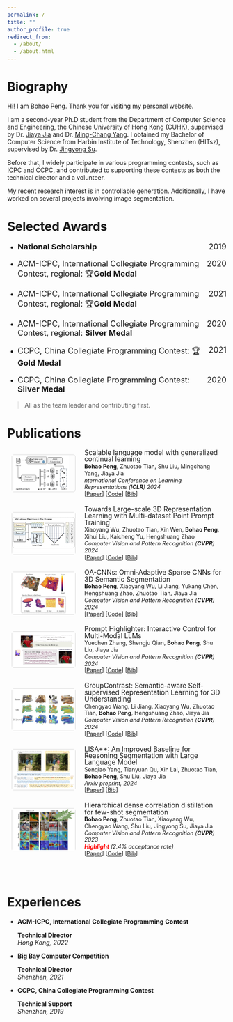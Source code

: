 ```yaml
---
permalink: /
title: ""
author_profile: true
redirect_from: 
  - /about/
  - /about.html
---
```


Biography
======
Hi! I am Bohao Peng. Thank you for visiting my personal website.

I am a second-year Ph.D student from the Department of Computer Science and Engineering, the Chinese University of Hong Kong (CUHK), supervised by Dr. [Jiaya Jia](https://jiaya.me/home) and Dr. [Ming-Chang Yang](https://www.cse.cuhk.edu.hk/~mcyang/). I obtained my Bachelor of Computer Science from Harbin Institute of Technology, Shenzhen (HITsz), supervised by Dr. [Jingyong Su](https://faculty.hitsz.edu.cn/sujingyong).

Before that, I widely participate in various programming contests, such as [ICPC](https://icpc.global/) and [CCPC](https://ccpc.io/), and contributed to supporting these contests as both the technical director and a volunteer.

My recent research interest is in controllable generation. Additionally, I have worked on several projects involving image segmentation.


Selected Awards
======
* <p style="display: flex; justify-content: space-between;font-size: 18px;"><span><strong>National Scholarship </strong></span><span style="margin-left: auto;">2019</span></p>
* <p style="display: flex; justify-content: space-between;font-size: 18px;"><span>ACM-ICPC, International Collegiate Programming Contest, regional: 🏆<strong>Gold Medal</strong></span><span style="margin-left: auto;">2020</span></p> 
* <p style="display: flex; justify-content: space-between;font-size: 18px;"><span>ACM-ICPC, International Collegiate Programming Contest, regional: 🏆<strong>Gold Medal</strong></span><span style="margin-left: auto;">2021</span></p> 
* <p style="display: flex; justify-content: space-between;font-size: 18px;"><span>ACM-ICPC, International Collegiate Programming Contest, regional: <strong>Silver Medal</strong></span><span style="margin-left: auto;">2020</span></p> 
* <p style="display: flex; justify-content: space-between;font-size: 18px;"><span>CCPC, China Collegiate Programming Contest: 🏆<strong>Gold Medal</strong></span><span style="margin-left: auto;">2021</span></p> 
* <p style="display: flex; justify-content: space-between;font-size: 18px;"><span>CCPC, China Collegiate Programming Contest: <strong>Silver Medal</strong></span><span style="margin-left: auto;">2020</span></p> 

> All as the team leader and contributing first.

Publications
======

<!-- SLM -->
<div style="display: flex; align-items: center; margin: 10px; margin-top: 20px;">
  <div style="flex: 0 0 30%; margin-right: 20px; font-size: 0; border-radius: 5px; border: 1px solid #ddd;">
    <img src="files/publications/images/2024ICLR_SLM.jpg" style="display: block; width: 90%; height: auto; object-fit: cover;" alt="hdnet">
  </div>
  <div style="flex: 1; display: flex; flex-direction: column; justify-content: center;">
    <p style="line-height: 1.0; font-size: 1.1em; margin: 0;">
      <a href="https://arxiv.org/pdf/2404.07470" style="text-decoration: none;">Scalable language model with generalized continual learning</a><br>
      <small><strong>Bohao Peng</strong>, Zhuotao Tian, Shu Liu, Mingchang Yang, Jiaya Jia</small><br>
      <small><em>nternational Conference on Learning Representations (<strong>ICLR</strong>) 2024</em></small><br>
      <small>[<a href="https://arxiv.org/pdf/2404.07470">Paper</a>] [<a href="https://github.com/Pbihao/SLM">Code</a>] [<a href="files/publications/bibs/2024ICLR_SLM.txt">Bib</a>]</small>
    </p>
  </div>
</div>

<!-- PPT -->
<div style="display: flex; align-items: center; margin: 10px; margin-top: 20px;">
  <div style="flex: 0 0 30%; margin-right: 20px; font-size: 0; border-radius: 5px; border: 1px solid #ddd;">
    <img src="files/publications/images/2024CVPR_PPT.jpg" style="display: block; width: 100%; height: auto; object-fit: cover;" alt="hdnet">
  </div>
  <div style="flex: 1; display: flex; flex-direction: column; justify-content: center;">
    <p style="line-height: 1.0; font-size: 1.1em; margin: 0;">
      <a href="https://arxiv.org/pdf/2308.09718.pdf" style="text-decoration: none;">Towards Large-scale 3D Representation Learning with Multi-dataset Point Prompt Training</a><br>
      <small>Xiaoyang Wu, Zhuotao Tian, Xin Wen, <strong>Bohao Peng</strong>, Xihui Liu, Kaicheng Yu, Hengshuang Zhao</small><br>
      <small><em>Computer Vision and Pattern Recognition (<strong>CVPR</strong>) 2024</em></small><br>
      <small>[<a href="https://arxiv.org/pdf/2308.09718.pdf">Paper</a>] [<a href="https://github.com/Pointcept/PointTransformerV3">Code</a>] [<a href="files/publications/bibs/2024CVPR_PPT.txt">Bib</a>]</small>
    </p>
  </div>
</div>

<!-- OACNN -->
<div style="display: flex; align-items: center; margin: 10px; margin-top: 20px;">
  <div style="flex: 0 0 30%; margin-right: 20px; font-size: 0; border-radius: 5px; border: 1px solid #ddd;">
    <img src="files/publications/images/2024CVPR_OACNN.jpg" style="display: block; width: 100%; height: auto; object-fit: cover;" alt="hdnet">
  </div>
  <div style="flex: 1; display: flex; flex-direction: column; justify-content: center;">
    <p style="line-height: 1.0; font-size: 1.1em; margin: 0;">
      <a href="https://openaccess.thecvf.com/content/CVPR2024/papers/Peng_OA-CNNs_Omni-Adaptive_Sparse_CNNs_for_3D_Semantic_Segmentation_CVPR_2024_paper.pdf" style="text-decoration: none;">OA-CNNs: Omni-Adaptive Sparse CNNs for 3D Semantic Segmentation</a><br>
      <small><strong>Bohao Peng</strong>, Xiaoyang Wu, Li Jiang, Yukang Chen, Hengshuang Zhao, Zhuotao Tian, Jiaya Jia</small><br>
      <small><em>Computer Vision and Pattern Recognition (<strong>CVPR</strong>) 2024</em></small><br>
      <small>[<a href="https://openaccess.thecvf.com/content/CVPR2024/papers/Peng_OA-CNNs_Omni-Adaptive_Sparse_CNNs_for_3D_Semantic_Segmentation_CVPR_2024_paper.pdf">Paper</a>] [<a href="https://github.com/Pointcept/Pointcept">Code</a>] [<a href="files/publications/bibs/2024CVPR_OACNN.txt">Bib</a>]</small>
    </p>
  </div>
</div>


<!-- Prompt Highliter -->
<div style="display: flex; align-items: center; margin: 10px; margin-top: 20px;">
  <div style="flex: 0 0 30%; margin-right: 20px; font-size: 0; border-radius: 5px; border: 1px solid #ddd;">
        <img src="files/publications/images/2024CVPR_PromptHilighter.jpg" style="display: block; width: 100%; height: auto; object-fit: cover;" alt="hdnet">
  </div>
  <div style="flex: 1; display: flex; flex-direction: column; justify-content: center;">
    <p style="line-height: 1.0; font-size: 1.1em; margin: 0;">
        <a href="https://arxiv.org/abs/2312.04302" style="text-decoration: none;">Prompt Highlighter: Interactive Control for Multi-Modal LLMs
      </a><br>
      <small>
        Yuechen Zhang, Shengju Qian, <strong>Bohao Peng</strong>, Shu Liu, Jiaya Jia
      </small><br>
      <small><em>
        Computer Vision and Pattern Recognition (<strong>CVPR</strong>) 2024
      </em></small><br>
      <small>
        [<a href="https://arxiv.org/abs/2312.04302">Paper</a>] 
        [<a href="https://julianjuaner.github.io/projects/PromptHighlighter">Code</a>] 
        [<a href="files/publications/bibs/2024CVPR_PromptHilighter.txt">Bib</a>]
      </small>
    </p>
  </div>
</div>


<!-- GroupContrast -->
<div style="display: flex; align-items: center; margin: 10px; margin-top: 20px;">
  <div style="flex: 0 0 30%; margin-right: 20px; font-size: 0; border-radius: 5px; border: 1px solid #ddd;">
        <img src="files/publications/images/2024CVPR_GroupContrast.jpg" style="display: block; width: 100%; height: auto; object-fit: cover;" alt="hdnet">
  </div>
  <div style="flex: 1; display: flex; flex-direction: column; justify-content: center;">
    <p style="line-height: 1.0; font-size: 1.1em; margin: 0;">
        <a href="https://arxiv.org/abs/2403.09639" style="text-decoration: none;">GroupContrast: Semantic-aware Self-supervised Representation Learning for 3D Understanding
      </a><br>
      <small>
        Chengyao Wang, Li Jiang, Xiaoyang Wu, Zhuotao Tian, <strong>Bohao Peng</strong>, Hengshuang Zhao, Jiaya Jia
      </small><br>
      <small><em>
        Computer Vision and Pattern Recognition (<strong>CVPR</strong>) 2024
      </em></small><br>
      <small>
        [<a href="https://arxiv.org/abs/2403.09639">Paper</a>] 
        [<a href="https://github.com/dvlab-research/GroupContrast">Code</a>] 
        [<a href="files/publications/bibs/2024CVPR_GroupContrast.txt">Bib</a>]
      </small>
    </p>
  </div>
</div>


<!-- LISA++ -->
<div style="display: flex; align-items: center; margin: 10px; margin-top: 20px;">
  <div style="flex: 0 0 30%; margin-right: 20px; font-size: 0; border-radius: 5px; border: 1px solid #ddd;">
        <img src="files/publications/images/2024Arxiv_LISA++.jpg" style="display: block; width: 100%; height: auto; object-fit: cover;" alt="hdnet">
  </div>
  <div style="flex: 1; display: flex; flex-direction: column; justify-content: center;">
    <p style="line-height: 1.0; font-size: 1.1em; margin: 0;">
        <a href="https://arxiv.org/abs/2312.17240" style="text-decoration: none;">LISA++: An Improved Baseline for Reasoning Segmentation with Large Language Model
      </a><br>
      <small>
        Senqiao Yang, Tianyuan Qu, Xin Lai, Zhuotao Tian, <strong>Bohao Peng</strong>, Shu Liu, Jiaya Jia
      </small><br>
      <small><em>
        Arxiv preprint, 2024
      </em></small><br>
      <small>
        [<a href="https://arxiv.org/abs/2312.17240">Paper</a>] 
        [<a href="files/publications/bibs/2024Arxiv_LISA++.txt">Bib</a>]
      </small>
    </p>
  </div>
</div>


<!-- HDMNET -->
<div style="display: flex; align-items: center; margin: 10px; margin-top: 20px;">
  <div style="flex: 0 0 30%; margin-right: 20px; font-size: 0; border-radius: 5px; border: 1px solid #ddd;">
    <img src="files/publications/images/2023CVPR_HDMNet.jpg" style="display: block; width: 100%; height: auto; object-fit: cover;" alt="hdnet">
  </div>
  <div style="flex: 1; display: flex; flex-direction: column; justify-content: center;">
    <p style="line-height: 1.0; font-size: 1.1em; margin: 0;">
      <a href="https://openaccess.thecvf.com/content/CVPR2023/papers/Peng_Hierarchical_Dense_Correlation_Distillation_for_Few-Shot_Segmentation_CVPR_2023_paper.pdf" style="text-decoration: none;">Hierarchical dense correlation distillation for few-shot segmentation</a><br>
      <small><strong>Bohao Peng</strong>, Zhuotao Tian, Xiaoyang Wu, Chengyao Wang, Shu Liu, Jingyong Su, Jiaya Jia</small><br>
      <small><em>Computer Vision and Pattern Recognition (<strong>CVPR</strong>) 2023 <br> <strong><span style="color: red;">Highlight</span></strong> (2.4% acceptance rate)</em></small><br>
      <small>[<a href="https://openaccess.thecvf.com/content/CVPR2023/papers/Peng_Hierarchical_Dense_Correlation_Distillation_for_Few-Shot_Segmentation_CVPR_2023_paper.pdf">Paper</a>] [<a href="https://github.com/Pbihao/HDMNet">Code</a>] [<a href="files/publications/bibs/2023CVPR_HDMNet.txt">Bib</a>]</small>
    </p>
  </div>
</div>


<!-- ------------Others---------------------- -->

<br><br>

Experiences
======
* <div ><strong>ACM-ICPC, International Collegiate Programming Contest</strong><p><strong>Technical Director</strong><br><em>Hong Kong, 2022</em></p></div>
* <div ><strong>Big Bay Computer Competition</strong><p><strong>Technical Director</strong><br><em>Shenzhen, 2021</em></p></div>
* <div > <strong>CCPC, China Collegiate Programming Contest</strong> <p><strong>Technical Support</strong><br><em>Shenzhen, 2019</em></p></div>